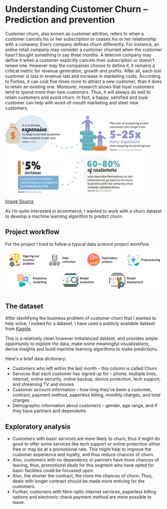 # **Understanding Customer Churn – Prediction and prevention**
Customer churn, also known as customer attrition, refers to when a customer cancels his or her subscription or ceases his or her relationship with a company. 
Every company defines churn differently. For instance, an online retail company may consider a customer churned when the customer hasn’t bought something in say three months. A telecom company may define it when a customer explicitly cancels their subscription or doesn’t renew one. However may the companies choose to define it, it remains a critical metric for revenue generation, growth and profits. After all, each lost customer is loss in revenue lost and increase in marketing costs. According to Forbes, it can cost five times more to attract a new customer, than it does to retain an existing one. 
Moreover, research shows that loyal customers tend to spend more than new customers. Thus, it will always do well to retain customers and avoid churn. In fact, a happy, satisfied and loyal customer can help with word-of-mouth marketing and steer new customers.

 
![](Images/Statistics.png)

[Image Source](https://www.ocreativedesign.com/customer-retention-using-marketing-automation/)

As I’m quite interested in ecommerce, I wanted to work with a churn dataset to develop a machine learning algorithm to predict churn.

## **Project workflow**
For the project I tried to follow a typical data science project workflow. 
![](Images/ProjectWorkFlow.png)
 

## **The dataset**
After identifying the business problem of customer churn that I wanted to help solve, I looked for a dataset. I have used a publicly available dataset from [Kaggle](https://www.kaggle.com/blastchar/telco-customer-churn).

This is a relatively clean however imbalanced dataset, and provides ample opportunity to explore the data, make some meaningful visualizations, derive insights and build machine learning algorithms to make predictions.

Here's a brief data dictionary:
* Customers who left within the last month – this column is called Churn
* Services that each customer has signed up for – phone, multiple lines, internet, online security, online backup, device protection, tech support, and streaming TV and movies
* Customer account information – how long they’ve been a customer, contract, payment method, paperless billing, monthly charges, and total charges
* Demographic information about customers – gender, age range, and if they have partners and dependents

## **Exploratory analysis**
* Customers with basic services are more likely to churn, thus it might do good to offer some services like tech support or online protection either free or may be at a promotional rate. This might help to improve the customer experience and loyalty, and thus reduce chances of churn.
* Also, customers with no dependents or partners have more chances of leaving, thus, promotional deals for this segment who have opted for basic facilities could be focussed upon.
* Also, the shorter the contract, the more the chances of churn. Thus, deals with longer contract should be made more enticing for the customers.
* Further, customers with fibre-optic internet services, paperless billing options and electronic check payment method are more possible to leave.




